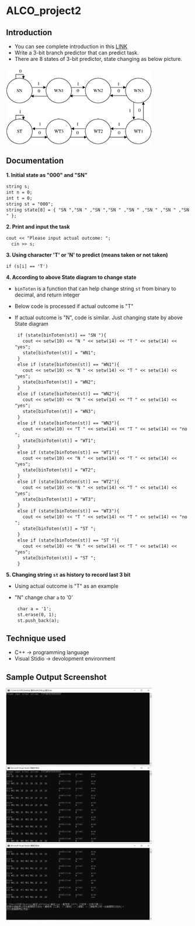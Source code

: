 # ALCO_project2
## Introduction
  - You can see complete introduction in this [LINK](https://hackmd.io/@wycchen/1102ALCO_project2)
  - Write a 3-bit branch predictor that can predict task.
  - There are 8 states of 3-bit predictor, state changing as below picture.
  <img src="state.png" width="400">
  
## Documentation 
**1. Initial state as "000" and "SN"**

    string s;
    int n = 0;
    int t = 0;
    string st = "000";
    string state[8] = { "SN ","SN " ,"SN ","SN " ,"SN " ,"SN " ,"SN " ,"SN " };
          
**2. Print and input the task**

    cout << "Please input actual outcome: ";
	  cin >> s;
      
**3. Using character 'T' or 'N' to predict (means taken or not taken)**

    if (s[i] == 'T')
    
**4. According to above State diagram to change state**

   - `binToten` is a function that can help change string `st` from binary to decimal, and return integer
   - Below code is processed if actual outcome is "T"
   - If actual outcome is "N", code is similar. Just changing state by above State diagram
    
          if (state[binToten(st)] == "SN "){
            cout << setw(10) << "N " << setw(14) << "T " << setw(14) << "yes";
            state[binToten(st)] = "WN1";
          }
          else if (state[binToten(st)] == "WN1"){
            cout << setw(10) << "N " << setw(14) << "T " << setw(14) << "yes";
            state[binToten(st)] = "WN2";
          }
          else if (state[binToten(st)] == "WN2"){
            cout << setw(10) << "N " << setw(14) << "T " << setw(14) << "yes";
            state[binToten(st)] = "WN3";
          }
          else if (state[binToten(st)] == "WN3"){
            cout << setw(10) << "T " << setw(14) << "T " << setw(14) << "no ";
            state[binToten(st)] = "WT1";
          }
          else if (state[binToten(st)] == "WT1"){
            cout << setw(10) << "N " << setw(14) << "T " << setw(14) << "yes";
            state[binToten(st)] = "WT2";
          }
          else if (state[binToten(st)] == "WT2"){
            cout << setw(10) << "N " << setw(14) << "T " << setw(14) << "yes";
            state[binToten(st)] = "WT3";
          }
          else if (state[binToten(st)] == "WT3"){
            cout << setw(10) << "T " << setw(14) << "T " << setw(14) << "no ";
            state[binToten(st)] = "ST ";
          }
          else if (state[binToten(st)] == "ST "){
            cout << setw(10) << "N " << setw(14) << "T " << setw(14) << "yes";
            state[binToten(st)] = "ST ";
          }
 **5. Changing string `st` as history to record last 3 bit**
  - Using actual outcome is "T" as an example
  - "N" change char `a` to '0'
  
         char a = '1';
	     st.erase(0, 1);
	     st.push_back(a);
     
## Technique used
  - C++ -> programming language
  - Visual Stidio -> devolopment environment

## Sample Output Screenshot
<img src="input.png" width="400">
<img src="output1.png" width="400">
<img src="output2.png" width="400">
